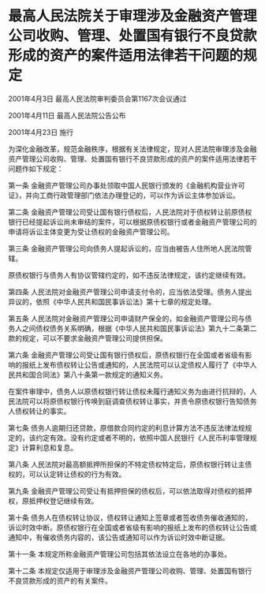 # 最高人民法院关于审理涉及金融资产管理公司收购、管理、处置国有银行不良贷款形成的资产的案件适用法律若干问题的规定

2001年4月3日 最高人民法院审判委员会第1167次会议通过

2001年4月11日 最高人民法院公告公布

2001年4月23日 施行



为深化金融改革，规范金融秩序，根据有关法律规定，现对人民法院审理涉及金融资产管理公司收购、管理、处置国有银行不良贷款形成的资产的案件适用法律若干问题作如下规定：

第一条 金融资产管理公司办事处领取中国人民银行颁发的《金融机构营业许可证》，并向工商行政管理部门依法办理登记的，可以作为诉讼主体参加诉讼。

第二条 金融资产管理公司受让国有银行债权后，人民法院对于债权转让前原债权银行已经提起诉讼尚未审结的案件，可以根据原债权银行或者金融资产管理公司的申请将诉讼主体变更为受让债权的金融资产管理公司。

第三条 金融资产管理公司向债务人提起诉讼的，应当由被告人住所地人民法院管辖。

原债权银行与债务人有协议管辖约定的，如不违反法律规定，该约定继续有效。

第四条 人民法院对金融资产管理公司申请支付令的，应当依法受理。债务人提出异议的，依照《中华人民共和国民事诉讼法》第十七章的规定处理。

第五条 人民法院对金融资产管理公司申请财产保全的，如金融资产管理公司与债务人之间债权债务关系明确，根据《中华人民共和国民事诉讼法》第九十二条第二款的规定，可以不要求金融资产管理公司提供担保。

第六条 金融资产管理公司受让国有银行债权后，原债权银行在全国或者省级有影响的报纸上发布债权转让公告或通知的，人民法院可以认定债权人履行了《中华人民共和国合同法》第八十条第一款规定的通知义务。

在案件审理中，债务人以原债权银行转让债权未履行通知义务为由进行抗辩的，人民法院可以将原债权银行传唤到庭调查债权转让事实，并责令原债权银行告知债务人债权转让的事实。

第七条 债务人逾期归还贷款，原借款合同约定的利息计算方法不违反法律法规规定的，该约定有效。没有约定或者不明的，依照中国人民银行《人民币利率管理规定》计算利息和复息。

第八条 人民法院对最高额抵押所担保的不特定债权特定后，原债权银行转让主债权的，可以认定转让债权的行为有效。

第九条 金融资产管理公司受让有抵押担保的债权后，可以依法取得对债权的抵押权，原抵押权登记继续有效。

第十条 债务人在债权转让协议，债权转让通知上签章或者签收债务催收通知的，诉讼时效中断。原债权银行在全国或者省级有影响的报纸上发布的债权转让公告或通知中，有催收债务内容的，该公告或通知可以作为诉讼时效中断证据。

第十一条 本规定所称金融资产管理公司包括其依法设立在各地的办事处。

第十二条 本规定仅适用于审理涉及金融资产管理公司收购、管理、处置国有银行不良贷款形成的资产的有关案件。